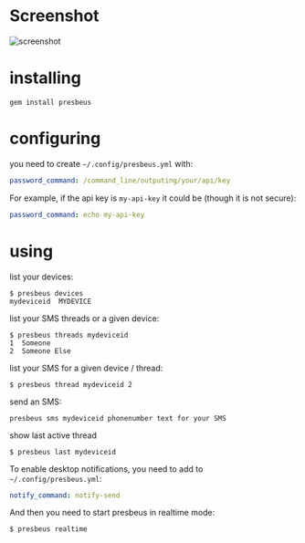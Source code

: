 Screenshot
==========

![screenshot](https://raw.githubusercontent.com/yazgoo/presbeus/master/screenshot.png)

installing
==========
```shell
gem install presbeus
```
configuring
===========
you need to create `~/.config/presbeus.yml` with:
```yaml
password_command: /command_line/outputing/your/api/key
```
For example, if the api key is `my-api-key` it could be (though it is not secure):
```yaml
password_command: echo my-api-key
```
using
=====
list your devices:

```shell
$ presbeus devices
mydeviceid  MYDEVICE
```

list your SMS threads or a given device:

```shell
$ presbeus threads mydeviceid
1  Someone
2  Someone Else
```

list your SMS for a given device / thread:

```shell
$ presbeus thread mydeviceid 2
```

send an SMS:

```shell
presbeus sms mydeviceid phonenumber text for your SMS
```

show last active thread

```shell
$ presbeus last mydeviceid
```

To enable desktop notifications, you need to add to `~/.config/presbeus.yml`:

```yaml
notify_command: notify-send
```

And then you need to start presbeus in realtime mode:

```shell
$ presbeus realtime
```
